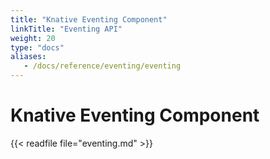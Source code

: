 ```yaml
---
title: "Knative Eventing Component"
linkTitle: "Eventing API"
weight: 20
type: "docs"
aliases:
   - /docs/reference/eventing/eventing
---
```


# Knative Eventing Component

{{< readfile file="eventing.md" >}}
